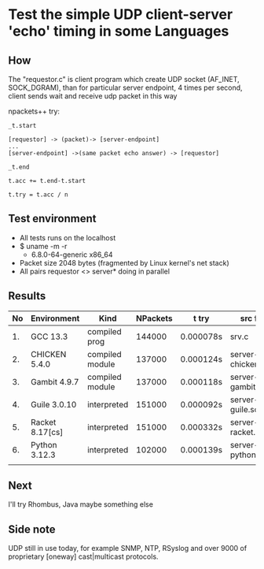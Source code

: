 # Test the simple UDP client-server 'echo' timing in some Languages

## How

The "requestor.c" is client program which create UDP socket (AF\_INET, SOCK\_DGRAM),
than for particular server endpoint, 4 times per second, client sends wait and receive udp packet
in this way

npackets++ try:

    _t.start

    [requestor] -> (packet)-> [server-endpoint]
    ...
    [server-endpoint] ->(same packet echo answer) -> [requestor]

    _t.end

    t.acc += t.end-t.start

    t.try = t.acc / n


## Test environment

* All tests runs on the localhost
* $ uname -m -r
   - 6.8.0-64-generic x86_64
* Packet size 2048 bytes
   (fragmented by Linux kernel's net stack)
* All pairs requestor <> server* doing in parallel

## Results

| No | Environment     | Kind            | NPackets | t try     | src file           |
|----|-----------------|-----------------|----------|-----------|--------------------|
| 1. | GCC 13.3        | compiled prog   | 144000   | 0.000078s | srv.c              |
| 2. | CHICKEN 5.4.0   | compiled module | 137000   | 0.000124s | server-chicken.scm |
| 3. | Gambit 4.9.7    | compiled module | 137000   | 0.000118s | server-gambit.scm  |
| 4. | Guile 3.0.10    | interpreted     | 151000   | 0.000092s | server-guile.scm   |
| 5. | Racket 8.17[cs] | interpreted     | 151000   | 0.000332s | server-racket.scm  |
| 6. | Python 3.12.3   | interpreted     | 102000   | 0.000139s | server-python.py   |
|    |                 |                 |          |           |                    |


## Next

I'll try Rhombus, Java maybe something else

## Side note

UDP still in use today, for example SNMP, NTP, RSyslog and over 9000 of proprietary [oneway] cast|multicast protocols.
